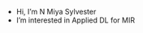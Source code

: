- Hi, I’m N Miya Sylvester
- I’m interested in Applied DL for MIR

<!---
muuu-u/muuu-u is a ✨ special ✨ repository because its `README.md` (this file) appears on your GitHub profile.
You can click the Preview link to take a look at your changes.
--->
